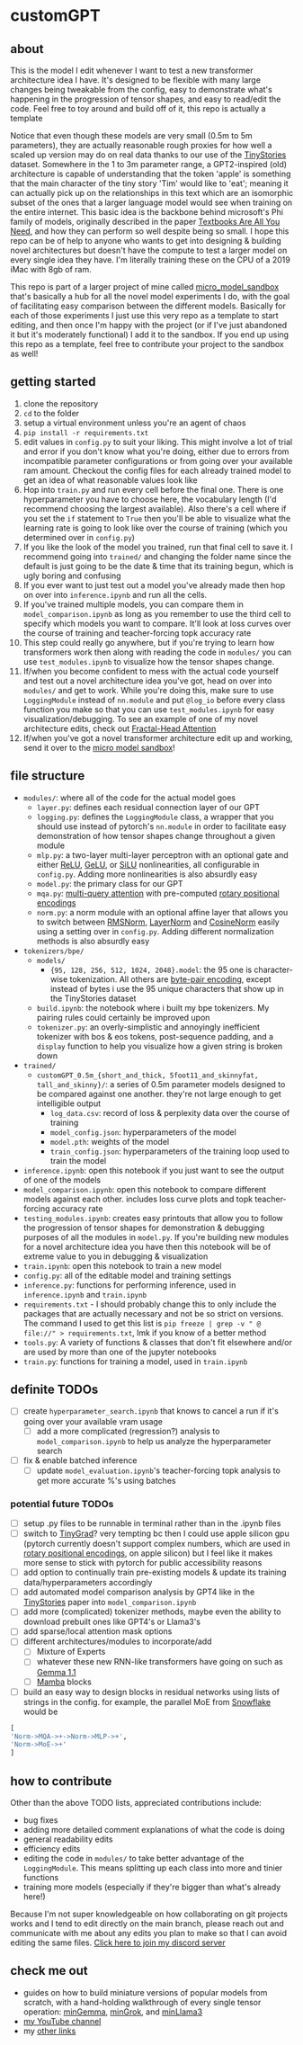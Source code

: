 # customGPT
## about
This is the model I edit whenever I want to test a new transformer architecture idea I have. It's designed to be flexible with many large changes being tweakable from the config, easy to demonstrate what's happening in the progression of tensor shapes, and easy to read/edit the code. Feel free to toy around and build off of it, this repo is actually a template

Notice that even though these models are very small (0.5m to 5m parameters), they are actually reasonable rough proxies for how well a scaled up version may do on real data thanks to our use of the [TinyStories](https://arxiv.org/abs/2305.07759) dataset. Somewhere in the 1 to 3m parameter range, a GPT2-inspired (old) architecture is capable of understanding that the token 'apple' is something that the main character of the tiny story 'Tim' would like to 'eat'; meaning it can actually pick up on the relationships in this text which are an isomorphic subset of the ones that a larger language model would see when training on the entire internet. This basic idea is the backbone behind microsoft's Phi family of models, originally described in the paper [Textbooks Are All You Need](https://arxiv.org/pdf/2306.11644), and how they can perform so well despite being so small. I hope this repo can be of help to anyone who wants to get into designing & building novel architectures but doesn't have the compute to test a larger model on every single idea they have. I'm literally training these on the CPU of a 2019 iMac with 8gb of ram.

This repo is part of a larger project of mine called [micro_model_sandbox]() that's basically a hub for all the novel model experiments I do, with the goal of facilitating easy comparison between the different models. Basically for each of those experiments I just use this very repo as a template to start editing, and then once I'm happy with the project (or if I've just abandoned it but it's moderately functional) I add it to the sandbox. If you end up using this repo as a template, feel free to contribute your project to the sandbox as well!

## getting started
1. clone the repository
2. `cd` to the folder
3. setup a virtual environment unless you're an agent of chaos
4. `pip install -r requirements.txt`
5. edit values in `config.py` to suit your liking. This might involve a lot of trial and error if you don't know what you're doing, either due to errors from incompatible parameter configurations or from going over your available ram amount. Checkout the config files for each already trained model to get an idea of what reasonable values look like
6. Hop into `train.py` and run every cell before the final one. There is one hyperparameter you have to choose here, the vocabulary length (I'd recommend choosing the largest available). Also there's a cell where if you set the `if` statement to `True` then you'll be able to visualize what the learning rate is going to look like over the course of training (which you determined over in `config.py`)
7. If you like the look of the model you trained, run that final cell to save it. I recommend going into `trained/` and changing the folder name since the default is just going to be the date & time that its training begun, which is ugly boring and confusing
8. If you ever want to just test out a model you've already made then hop on over into `inference.ipynb` and run all the cells.
9. If you've trained multiple models, you can compare them in `model_comparison.ipynb` as long as you remember to use the third cell to specify which models you want to compare. It'll look at loss curves over the course of training and teacher-forcing topk accuracy rate
10. This step could really go anywhere, but if you're trying to learn how transformers work then along with reading the code in `modules/` you can use `test_modules.ipynb` to visualize how the tensor shapes change.
11. If/when you become confident to mess with the actual code yourself and test out a novel architecture idea you've got, head on over into `modules/` and get to work. While you're doing this, make sure to use `LoggingModule` instead of `nn.module` and put `@log_io` before every class function you make so that you can use `test_modules.ipynb` for easy visualization/debugging. To see an example of one of my novel architecture edits, check out [Fractal-Head Attention]()
12. If/when you've got a novel transformer architecture edit up and working, send it over to the [micro model sandbox]()!

## file structure
- `modules/`: where all of the code for the actual model goes
    - `layer.py`: defines each residual connection layer of our GPT
    - `logging.py`: defines the `LoggingModule` class, a wrapper that you should use instead of pytorch's `nn.module` in order to facilitate easy demonstration of how tensor shapes change throughout a given module
    - `mlp.py`: a two-layer multi-layer perceptron with an optional gate and either [ReLU](https://pytorch.org/docs/stable/generated/torch.nn.ReLU.html), [GeLU](https://pytorch.org/docs/stable/generated/torch.nn.GELU.html), or [SiLU](https://pytorch.org/docs/stable/generated/torch.nn.SiLU.html) nonlinearities, all configurable in `config.py`. Adding more nonlinearities is also absurdly easy
    - `model.py`: the primary class for our GPT
    - `mqa.py`: [multi-query attention](https://arxiv.org/abs/1911.02150) with pre-computed [rotary positional encodings](https://arxiv.org/abs/2104.09864)
    - `norm.py`: a norm module with an optional affine layer that allows you to switch between [RMSNorm](https://arxiv.org/abs/1910.07467), [LayerNorm](https://pytorch.org/docs/stable/generated/torch.nn.LayerNorm.html) and [CosineNorm](https://arxiv.org/pdf/1702.05870) easily using a setting over in `config.py`. Adding different normalization methods is also absurdly easy
- `tokenizers/bpe/`
    - `models/`
        - `{95, 128, 256, 512, 1024, 2048}.model`: the 95 one is character-wise tokenization. All others are [byte-pair encoding](https://huggingface.co/learn/nlp-course/en/chapter6/5), except instead of bytes i use the 95 unique characters that show up in the TinyStories dataset
    - `build.ipynb`: the notebook where i built my bpe tokenizers. My pairing rules could certainly be improved upon
    - `tokenizer.py`: an overly-simplistic and annoyingly inefficient tokenizer with bos & eos tokens, post-sequence padding, and a `display` function to help you visualize how a given string is broken down
- `trained/`
    - `customGPT_0.5m_{short_and_thick, 5foot11_and_skinnyfat, tall_and_skinny}/`: a series of 0.5m parameter models designed to be compared against one another. they're not large enough to get intelligible output
        - `log_data.csv`: record of loss & perplexity data over the course of training
        - `model_config.json`: hyperparameters of the model
        - `model.pth`: weights of the model
        - `train_config.json`: hyperparameters of the training loop used to train the model
- `inference.ipynb`: open this notebook if you just want to see the output of one of the models
- `model_comparison.ipynb`: open this notebook to compare different models against each other. includes loss curve plots and topk teacher-forcing accuracy rate
- `testing_modules.ipynb`: creates easy printouts that allow you to follow the progression of tensor shapes for demonstration & debugging purposes of all the modules in `model.py`. If you're building new modules for a novel architecture idea you have then this notebook will be of extreme value to you in debugging & visualization
- `train.ipynb`: open this notebook to train a new model
- `config.py`: all of the editable model and training settings
- `inference.py`: functions for performing inference, used in `inference.ipynb` and `train.ipynb`
- `requirements.txt` - I should probably change this to only include the packages that are actually necessary and not be so strict on versions. The command I used to get this list is `pip freeze | grep -v " @ file://" > requirements.txt`, lmk if you know of a better method
- `tools.py`: A variety of functions & classes that don't fit elsewhere and/or are used by more than one of the jupyter notebooks
- `train.py`: functions for training a model, used in `train.ipynb`

## definite TODOs
- [ ] create `hyperparameter_search.ipynb` that knows to cancel a run if it's going over your available vram usage
    - [ ] add a more complicated (regression?) analysis to `model_comparison.ipynb` to help us analyze the hyperparameter search
- [ ] fix & enable batched inference
    - [ ] update `model_evaluation.ipynb`'s teacher-forcing topk analysis to get more accurate %'s using batches

### potential future TODOs
- [ ] setup .py files to be runnable in terminal rather than in the .ipynb files
- [ ] switch to [TinyGrad](https://github.com/tinygrad/tinygrad)? very tempting bc then I could use apple silicon gpu (pytorch currently doesn't support complex numbers, which are used in [rotary positional encodings](https://arxiv.org/abs/2104.09864), on apple silicon) but I feel like it makes more sense to stick with pytorch for public accessibility reasons
- [ ] add option to continually train pre-existing models & update its training data/hyperparameters accordingly
- [ ] add automated model comparison analysis by GPT4 like in the [TinyStories](https://arxiv.org/abs/2305.07759) paper into `model_comparison.ipynb`
- [ ] add more (complicated) tokenizer methods, maybe even the ability to download prebuilt ones like GPT4's or Llama3's
- [ ] add sparse/local attention mask options
- [ ] different architectures/modules to incorporate/add
    - [ ] Mixture of Experts
    - [ ] whatever these new RNN-like transformers have going on such as [Gemma 1.1](https://arxiv.org/abs/2402.19427)
    - [ ] [Mamba](https://arxiv.org/abs/2312.00752) blocks
- [ ] build an easy way to design blocks in residual networks using lists of strings in the config. for example, the parallel MoE from [Snowflake](https://www.snowflake.com/en/) would be
```Python
[
'Norm->MQA->+->Norm->MLP->+',
'Norm->MoE->+'
]
```

## how to contribute
Other than the above TODO lists, appreciated contributions include:
- bug fixes
- adding more detailed comment explanations of what the code is doing
- general readability edits
- efficiency edits
- editing the code in `modules/` to take better advantage of the `LoggingModule`. This means splitting up each class into more and tinier functions
- training more models (especially if they're bigger than what's already here!)

Because I'm not super knowledgeable on how collaborating on git projects works and I tend to edit directly on the main branch, please reach out and communicate with me about any edits you plan to make so that I can avoid editing the same files. [Click here to join my discord server](https://discord.gg/hTYQyDPpr9)

## check me out
- guides on how to build miniature versions of popular models from scratch, with a hand-holding walkthrough of every single tensor operation: [minGemma](https://github.com/evintunador/minGemma), [minGrok](https://github.com/evintunador/minGrok), and [minLlama3](https://github.com/evintunador/minLlama3)
- [my YouTube channel](https://www.youtube.com/@Tunadorable)
- my [other links](https://linktr.ee/tunadorable)